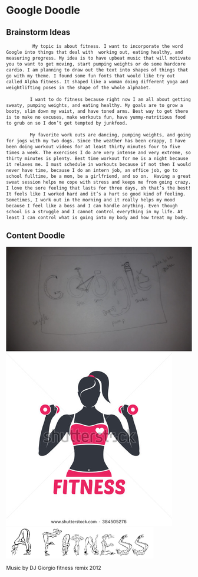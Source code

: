 # Google Doodle

## Brainstorm Ideas

              My topic is about fitness. I want to incorporate the word Google into things that deal with  working out, eating healthy, and measuring progress. My idea is to have upbeat music that will motivate you to want to get moving, start pumping weights or do some hardcore cardio. I am planning to draw out the text into shapes of things that go with my theme. I found some fun fonts that would like try out called Alpha fitness. It shaped like a woman doing different yoga and weightlifting poses in the shape of the whole alphabet. 

             I want to do fitness because right now I am all about getting sweaty, pumping weights, and eating healthy. My goals are to grow a booty, slim down my waist, and have toned arms. Best way to get there is to make no excuses, make workouts fun, have yummy-nutritious food to grub on so I don’t get tempted by junkfood.

             My favorite work outs are dancing, pumping weights, and going for jogs with my two dogs. Since the weather has been crappy, I have been doing workout videos for at least thirty minutes four to five times a week. The exercises I do are very intense and very extreme, so thirty minutes is plenty. Best time workout for me is a night because it relaxes me. I must schedule in workouts because if not then I would never have time, because I do an intern job, an office job, go to school fulltime, be a mom, be a girlfriend, and so on.  Having a great sweat session helps me cope with stress and keeps me from going crazy. I love the sore feeling that lasts for three days, oh that’s the best! It feels like I worked hard and it’s a hurt so good kind of feeling. Sometimes, I work out in the morning and it really helps my mood because I feel like a boss and I can handle anything. Even though school is a struggle and I cannot control everything in my life. At least I can control what is going into my body and how treat my body. 
	 
	



## Content Doodle

  <img src="Research/sketch/sketch.jpg" />
  <img src="Research/illustration/workoutgirl.jpg" />
  <img src="Research/Text/fontgirl.gif" />
  
  Music by DJ Giorgio fitness remix 2012
  